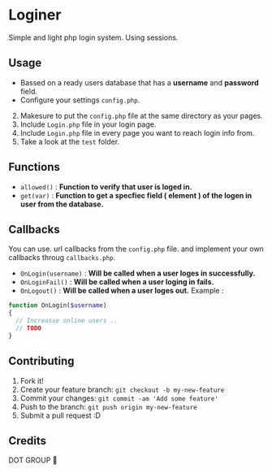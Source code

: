 # Loginer
Simple and light php login system.
Using sessions.

## Usage 
  - Bassed on a ready users database that has a **username** and **password** field.
- Configure your settings `config.php`.
2. Makesure to put the `config.php` file at the same directory as your pages.
3. Include `Login.php` file in your login page.
4. Include `Login.php` file in every page you want to reach login info from.
5. Take a look at the `test` folder.

## Functions 
- `allowed()` : **Function to verify that user is loged in.**
- `get(var)`  : **Function to get a specfiec field ( element ) of the logen in user from the database.**

## Callbacks
You can use. url callbacks from the `config.php` file. and implement your own callbacks throug `callbacks.php`.
- `OnLogin(username)` : **Will be called when a user loges in successfully.**
- `OnLoginFail()`     : **Will be called when a user loging in fails.**
- `OnLogout()`        : **Will be called when a user loges out.**
Example : 
```php
function OnLogin($username)
{
  // Increasse online users .. 
  // TODO
}
```
## Contributing
1. Fork it!
2. Create your feature branch: `git checkout -b my-new-feature`
3. Commit your changes: `git commit -am 'Add some feature'`
4. Push to the branch: `git push origin my-new-feature`
5. Submit a pull request :D

## Credits
DOT GROUP :dancer:
